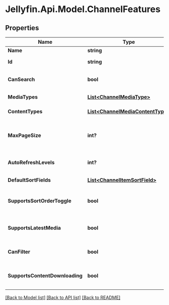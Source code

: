 
# Jellyfin.Api.Model.ChannelFeatures

## Properties

Name | Type | Description | Notes
------------ | ------------- | ------------- | -------------
**Name** | **string** | Gets or sets the name. | [optional] 
**Id** | **string** | Gets or sets the identifier. | [optional] 
**CanSearch** | **bool** | Gets or sets a value indicating whether this instance can search. | [optional] 
**MediaTypes** | [**List&lt;ChannelMediaType&gt;**](ChannelMediaType.md) | Gets or sets the media types. | [optional] 
**ContentTypes** | [**List&lt;ChannelMediaContentType&gt;**](ChannelMediaContentType.md) | Gets or sets the content types. | [optional] 
**MaxPageSize** | **int?** | Represents the maximum number of records the channel allows retrieving at a time. | [optional] 
**AutoRefreshLevels** | **int?** | Gets or sets the automatic refresh levels. | [optional] 
**DefaultSortFields** | [**List&lt;ChannelItemSortField&gt;**](ChannelItemSortField.md) | Gets or sets the default sort orders. | [optional] 
**SupportsSortOrderToggle** | **bool** | Indicates if a sort ascending/descending toggle is supported or not. | [optional] 
**SupportsLatestMedia** | **bool** | Gets or sets a value indicating whether [supports latest media]. | [optional] 
**CanFilter** | **bool** | Gets or sets a value indicating whether this instance can filter. | [optional] 
**SupportsContentDownloading** | **bool** | Gets or sets a value indicating whether [supports content downloading]. | [optional] 

[[Back to Model list]](../README.md#documentation-for-models)
[[Back to API list]](../README.md#documentation-for-api-endpoints)
[[Back to README]](../README.md)

